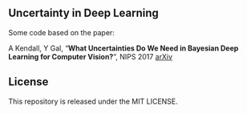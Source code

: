 ## Uncertainty in Deep Learning
Some code based on the paper:

A Kendall, Y Gal, “**What Uncertainties Do We Need in Bayesian Deep Learning for Computer Vision?**”, NIPS 2017 [arXiv](https://arxiv.org/abs/1703.04977)


## License
This repository is released under the MIT LICENSE.
